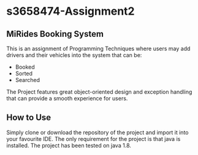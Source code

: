 # s3658474-Assignment2

## MiRides Booking System
This is an assignment of Programming Techniques where users may add drivers and their vehicles into the system that can be:
- Booked
- Sorted
- Searched

The Project features great object-oriented design and exception handling that can provide a smooth experience for users.

## How to Use
Simply clone or download the repository of the project and import it into your favourite IDE. The only requirement for the project is that java is installed. 
The project has been tested on java 1.8.
